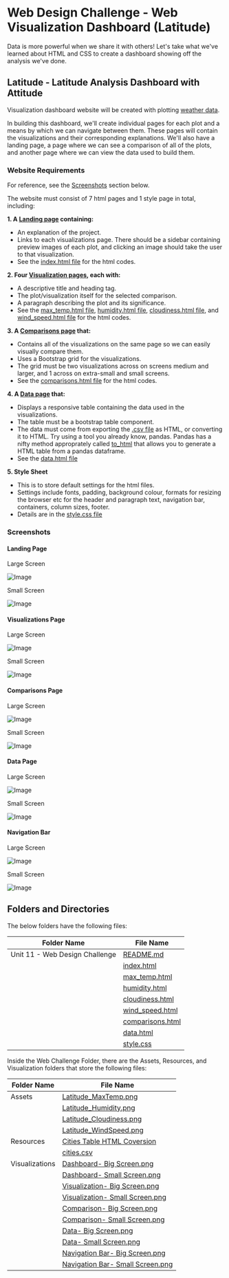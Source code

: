 # Web Design Challenge - Web Visualization Dashboard (Latitude) 

Data is more powerful when we share it with others! Let's take what we've learned about HTML and CSS to create a dashboard showing off the analysis we've done.


## Latitude - Latitude Analysis Dashboard with Attitude

Visualization dashboard website will be created  with plotting [weather data](https://github.com/cecileung1208/Web-Design-Web-Visualization-Dashboard/blob/master/Resources/cities.csv).<br>

In building this dashboard, we'll create individual pages for each plot and a means by which we can navigate between them. These pages will contain the visualizations and their corresponding explanations. We'll also have a landing page, a page where we can see a comparison of all of the plots, and another page where we can view the data used to build them.

### Website Requirements
For reference, see the [Screenshots](#screenshots) section below.

The website must consist of 7 html pages and 1 style page in total, including:

**1. A [Landing page](#landing-page) containing:**

  - An explanation of the project.
  - Links to each visualizations page. There should be a sidebar containing preview images of each plot, and clicking an image should take the user to that visualization.
  - See the [index.html file](https://github.com/cecileung1208/Web-Design-Web-Visualization-Dashboard/blob/master/index.html) for the html codes.

**2. Four [Visualization pages](#visualizations-page), each with:**

  - A descriptive title and heading tag.
  - The plot/visualization itself for the selected comparison.
  - A paragraph describing the plot and its significance.
  - See the [max_temp.html file](https://github.com/cecileung1208/Web-Design-Web-Visualization-Dashboard/blob/master/max_temp.html), [humidity.html file](https://github.com/cecileung1208/Web-Design-Web-Visualization-Dashboard/blob/master/humidity.html), [cloudiness.html file](https://github.com/cecileung1208/Web-Design-Web-Visualization-Dashboard/blob/master/cloudiness.html), and [wind_speed.html file](https://github.com/cecileung1208/Web-Design-Web-Visualization-Dashboard/blob/master/wind_speed.html) for the html codes.


**3. A [Comparisons page](#comparisons-page) that:**

  - Contains all of the visualizations on the same page so we can easily visually compare them.
  - Uses a Bootstrap grid for the visualizations.
  - The grid must be two visualizations across on screens medium and larger, and 1 across on extra-small and small screens.
  - See the [comparisons.html file](https://github.com/cecileung1208/Web-Design-Web-Visualization-Dashboard/blob/master/comparisons.html) for the html codes.


**4. A [Data page](#data-page) that:**

  - Displays a responsive table containing the data used in the visualizations.
  - The table must be a bootstrap table component. 
  - The data must come from exporting the [.csv file](https://github.com/cecileung1208/Web-Design-Web-Visualization-Dashboard/blob/master/Resources/cities.csv) as HTML, or converting it to HTML. Try using a tool you already know, pandas. Pandas has a nifty method approprately called [to_html](https://github.com/cecileung1208/Web-Design-Web-Visualization-Dashboard/blob/master/Resources/Cities%20Table%20HTML%20Coversion.ipynb) that allows you to generate a HTML table from a pandas dataframe.
  - See the [data.html file](https://github.com/cecileung1208/Web-Design-Web-Visualization-Dashboard/blob/master/data.html)
 
**5. Style Sheet**

  - This is to store default settings for the html files.  
  - Settings include fonts, padding, background colour, formats for resizing the browser etc for the header and paragraph text, navigation bar, containers, column sizes, footer.
  - Details are in the [style.css file](https://github.com/cecileung1208/Web-Design-Web-Visualization-Dashboard/blob/master/style.css)
### Screenshots

#### Landing Page

Large Screen

![Image](https://github.com/cecileung1208/Web-Design-Web-Visualization-Dashboard/blob/master/Visualizations/Dashboard%20-%20Big%20Screen.png)

Small Screen

![Image](https://github.com/cecileung1208/Web-Design-Web-Visualization-Dashboard/blob/master/Visualizations/Dashboard%20-%20Small%20Screen.png)


#### Visualizations Page

Large Screen 

![Image](https://github.com/cecileung1208/Web-Design-Web-Visualization-Dashboard/blob/master/Visualizations/Visualization%20-%20Big%20Screen.png)

Small Screen 

![Image](https://github.com/cecileung1208/Web-Design-Web-Visualization-Dashboard/blob/master/Visualizations/Visualization%20-%20Small%20Screen.png)

#### Comparisons Page

Large Screen

![Image](https://github.com/cecileung1208/Web-Design-Web-Visualization-Dashboard/blob/master/Visualizations/Comparison-%20Big%20Screen.png)

Small Screen

![Image](https://github.com/cecileung1208/Web-Design-Web-Visualization-Dashboard/blob/master/Visualizations/Comparison-%20Small%20Screen.png)

#### Data Page

Large Screen

![Image](https://github.com/cecileung1208/Web-Design-Web-Visualization-Dashboard/blob/master/Visualizations/Data%20-%20Big%20Screen.png)

Small Screen

![Image](https://github.com/cecileung1208/Web-Design-Web-Visualization-Dashboard/blob/master/Visualizations/Data%20-%20Small%20Screen.png)

#### Navigation Bar

Large Screen 

![Image](https://github.com/cecileung1208/Web-Design-Web-Visualization-Dashboard/blob/master/Visualizations/Navigation%20Bar%20-%20Big%20Screen.png)

Small Screen

![Image](https://github.com/cecileung1208/Web-Design-Web-Visualization-Dashboard/blob/master/Visualizations/Navigation%20Bar%20-%20Small%20Screen.png)

## Folders and Directories

The below folders have the following files:

| Folder Name    | File Name |
| ------------- | ------------- |
| Unit 11 - Web Design Challenge  | [README.md](https://github.com/cecileung1208/Homework/blob/master/Unit%2011%20-%20Web%20Design%20Challenge/README.md)|
|                                  | [index.html](https://github.com/cecileung1208/Homework/blob/master/Unit%2011%20-%20Web%20Design%20Challenge/index.html)|
|                                  | [max_temp.html](https://github.com/cecileung1208/Homework/blob/master/Unit%2011%20-%20Web%20Design%20Challenge/max_temp.html)|
|                                  | [humidity.html](https://github.com/cecileung1208/Homework/blob/master/Unit%2011%20-%20Web%20Design%20Challenge/humidity.html)|
|                                  | [cloudiness.html](https://github.com/cecileung1208/Homework/blob/master/Unit%2011%20-%20Web%20Design%20Challenge/cloudiness.html)|
|                                  | [wind_speed.html](https://github.com/cecileung1208/Homework/blob/master/Unit%2011%20-%20Web%20Design%20Challenge/wind_speed.html)|
|                                  | [comparisons.html](https://github.com/cecileung1208/Homework/blob/master/Unit%2011%20-%20Web%20Design%20Challenge/comparisons.html)|
|                                  | [data.html](https://github.com/cecileung1208/Homework/blob/master/Unit%2011%20-%20Web%20Design%20Challenge/data.html)|
|                                  | [style.css](https://github.com/cecileung1208/Homework/blob/master/Unit%2011%20-%20Web%20Design%20Challenge/style.css)|


Inside the Web Challenge Folder, there are the Assets, Resources, and Visualization folders that store the following files:

| Folder Name    | File Name |
| ------------- | ------------- |
| Assets        | [Latitude_MaxTemp.png](https://github.com/cecileung1208/Homework/blob/master/Unit%2011%20-%20Web%20Design%20Challenge/Assets/Latitude_MaxTemp.png)|
|               | [Latitude_Humidity.png](https://github.com/cecileung1208/Homework/blob/master/Unit%2011%20-%20Web%20Design%20Challenge/Assets/Latitude_Humidity.png)|
|               | [Latitude_Cloudiness.png](https://github.com/cecileung1208/Homework/blob/master/Unit%2011%20-%20Web%20Design%20Challenge/Assets/Latitude_Cloudiness.png)|
|               | [Latitude_WindSpeed.png](https://github.com/cecileung1208/Homework/blob/master/Unit%2011%20-%20Web%20Design%20Challenge/Assets/Latitude_WindSpeed.png)|
| Resources   | [Cities Table HTML Coversion](https://github.com/cecileung1208/Homework/blob/master/Unit%2011%20-%20Web%20Design%20Challenge/Resources/Cities%20Table%20HTML%20Coversion.ipynb)|
|             | [cities.csv](https://github.com/cecileung1208/Homework/blob/master/Unit%2011%20-%20Web%20Design%20Challenge/Resources/cities.csv)|
| Visualizations   | [Dashboard- Big Screen.png](https://github.com/cecileung1208/Homework/blob/master/Unit%2011%20-%20Web%20Design%20Challenge/Visualizations/Dashboard%20-%20Big%20Screen.png)|
|                 | [Dashboard- Small Screen.png](https://github.com/cecileung1208/Homework/blob/master/Unit%2011%20-%20Web%20Design%20Challenge/Visualizations/Dashboard%20-%20Small%20Screen.png)|
|                 | [Visualization- Big Screen.png](https://github.com/cecileung1208/Homework/blob/master/Unit%2011%20-%20Web%20Design%20Challenge/Visualizations/Visualization%20-%20Big%20Screen.png)|
|                 | [Visualization- Small Screen.png](https://github.com/cecileung1208/Homework/blob/master/Unit%2011%20-%20Web%20Design%20Challenge/Visualizations/Visualization%20-%20Small%20Screen.png)|
|                 | [Comparison- Big Screen.png](https://github.com/cecileung1208/Homework/blob/master/Unit%2011%20-%20Web%20Design%20Challenge/Visualizations/Comparison-%20Big%20Screen.png)|
|                 | [Comparison- Small Screen.png](https://github.com/cecileung1208/Homework/blob/master/Unit%2011%20-%20Web%20Design%20Challenge/Visualizations/Comparison-%20Small%20Screen.png)|
|                 | [Data- Big Screen.png](https://github.com/cecileung1208/Homework/blob/master/Unit%2011%20-%20Web%20Design%20Challenge/Visualizations/Data%20-%20Big%20Screen.png)|
|                 | [Data- Small Screen.png](https://github.com/cecileung1208/Homework/blob/master/Unit%2011%20-%20Web%20Design%20Challenge/Visualizations/Data%20-%20Small%20Screen.png)|
|                 | [Navigation Bar- Big Screen.png](https://github.com/cecileung1208/Homework/blob/master/Unit%2011%20-%20Web%20Design%20Challenge/Visualizations/Navigation%20Bar%20-%20Big%20Screen.png)|
|                 | [Navigation Bar- Small Screen.png](https://github.com/cecileung1208/Homework/blob/master/Unit%2011%20-%20Web%20Design%20Challenge/Visualizations/Navigation%20Bar%20-%20Small%20Screen.png)|

